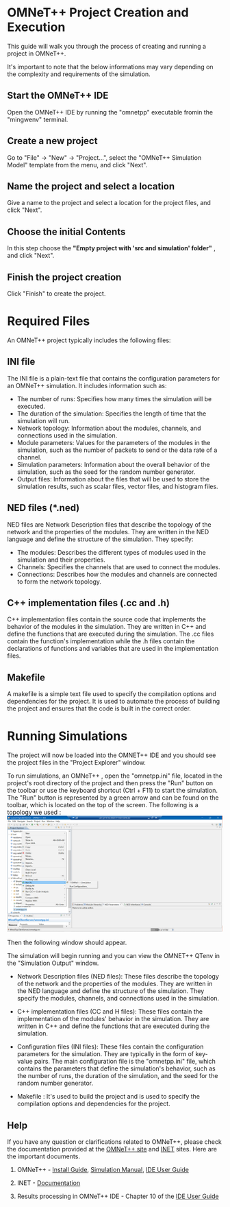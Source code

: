 
OMNeT++ Project Creation and Execution
======================

This guide will walk you through the process of creating and running a project in OMNeT++.

It's important to note that the below informations may vary depending on the complexity and requirements of the simulation.

 Start the OMNeT++ IDE
---------------------
Open the OMNeT++ IDE by running the "omnetpp" executable fromin the "mingwenv" terminal.

 Create a new project
---------------------
Go to "File" -> "New" -> "Project...", select the "OMNeT++ Simulation Model" template from the menu, and click "Next". 

Name the project and select a location
---------------------
Give a name to the project and select a location for the project files, and click "Next". 


Choose the initial Contents
---------------------
In this step choose the **"Empty project with 'src and simulation' folder"** , and click "Next". 


 Finish the project creation
---------------------
Click "Finish" to create the project.

Required Files
======================
An OMNeT++ project typically includes the following files:

 INI file
---------------------
The INI file is a plain-text file that contains the configuration parameters for an OMNeT++ simulation. It includes information such as:

* The number of runs: Specifies how many times the simulation will be executed.
* The duration of the simulation: Specifies the length of time that the simulation will run.
* Network topology: Information about the modules, channels, and connections used in the simulation.
* Module parameters: Values for the parameters of the modules in the simulation, such as the number of packets to send or the data rate of a channel.
* Simulation parameters: Information about the overall behavior of the simulation, such as the seed for the random number generator.
* Output files: Information about the files that will be used to store the simulation results, such as scalar files, vector files, and histogram files.

NED files (*.ned)
---------------------
NED files are Network Description files that describe the topology of the network and the properties of the modules. They are written in the NED language and define the structure of the simulation. They specify:

* The modules: Describes the different types of modules used in the simulation and their properties.
* Channels: Specifies the channels that are used to connect the modules.
* Connections: Describes how the modules and channels are connected to form the network topology.

C++ implementation files (.cc and .h)
---------------------
C++ implementation files contain the source code that implements the behavior of the modules in the simulation. They are written in C++ and define the functions that are executed during the simulation. The .cc files contain the function's implementation while the .h files contain the declarations of functions and variables that are used in the implementation files.

Makefile
---------------------
A makefile is a simple text file used to specify the compilation options and dependencies for the project. It is used to automate the process of building the project and ensures that the code is built in the correct order.

Running Simulations
======================
The project will now be loaded into the OMNET++ IDE and you should see the project files in the "Project Explorer" window.

To run simulations, an OMNeT++ , open the "omnetpp.ini" file, located in the project's root directory of the project and then press the "Run" button on the toolbar or use the keyboard shortcut (Ctrl + F11) to start the simulation. The "Run" button is represented by a green arrow and can be found on the toolbar, which is located on the top of the screen.
The following is a topology we used : 
![run_project](run_project.PNG?raw=true "Title")

Then the following window should appear. 

The simulation will begin running and you can view the OMNET++ QTenv in the "Simulation Output" window. 


* Network Description files (NED files): These files describe the topology of the network and the properties of the modules. They are written in the NED language and define the structure of the simulation. They specify the modules, channels, and connections used in the simulation.
* C++ implementation files (CC and H files): These files contain the implementation of the modules' behavior in the simulation. They are written in C++ and define the functions that are executed during the simulation.

* Configuration files (INI files): These files contain the configuration parameters for the simulation. They are typically in the form of key-value pairs. The main configuration file is the "omnetpp.ini" file, which contains the parameters that define the simulation's behavior, such as the number of runs, the duration of the simulation, and the seed for the random number generator.
* Makefile : It's used to build the project and is used to specify the compilation options and dependencies for the project.


## Help

If you have any question or clarifications related to OMNeT++, please check the documentation provided at the [OMNeT++ site](https://www.omnetpp.org) and
[INET](https://inet.omnetpp.org) sites. Here are the important documents.

1. OMNeT++ - [Install Guide](https://www.omnetpp.org/doc/omnetpp/InstallGuide.pdf), 
   [Simulation Manual](https://www.omnetpp.org/doc/omnetpp/SimulationManual.pdf), 
   [IDE User Guide](https://www.omnetpp.org/doc/omnetpp/UserGuide.pdf)

2. INET - [Documentation](https://inet.omnetpp.org/Introduction.html)

3. Results processing in OMNeT++ IDE - Chapter 10 of the [IDE User Guide](https://www.omnetpp.org/doc/omnetpp/UserGuide.pdf)


